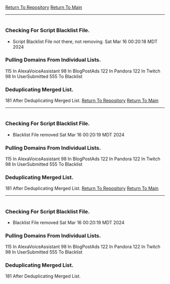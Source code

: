 [Return To Repository](https://github.com/DigitalWarrior/piholeparser/)
[Return To Main](https://github.com/DigitalWarrior/piholeparser/blob/master/RecentRunLogs/Mainlog.md)
____________________________________
# 
### Checking For Script Blacklist File.
* Script Blacklist File not there, not removing. Sat Mar 16 00:20:18 MDT 2024
### Pulling Domains From Individual Lists.
115 In AlexaVoiceAssistant
98 In BlogPostAds
122 In Pandora
122 In Twitch
98 In UserSubmitted
555 To Blacklist
### Deduplicating Merged List.
181 After Deduplicating Merged List.
[Return To Repository](https://github.com/DigitalWarrior/piholeparser/)
[Return To Main](https://github.com/DigitalWarrior/piholeparser/blob/master/RecentRunLogs/Mainlog.md)
____________________________________
# 
### Checking For Script Blacklist File.
* Blacklist File removed Sat Mar 16 00:20:19 MDT 2024
### Pulling Domains From Individual Lists.
115 In AlexaVoiceAssistant
98 In BlogPostAds
122 In Pandora
122 In Twitch
98 In UserSubmitted
555 To Blacklist
### Deduplicating Merged List.
181 After Deduplicating Merged List.
[Return To Repository](https://github.com/DigitalWarrior/piholeparser/)
[Return To Main](https://github.com/DigitalWarrior/piholeparser/blob/master/RecentRunLogs/Mainlog.md)
____________________________________
# 
### Checking For Script Blacklist File.
* Blacklist File removed Sat Mar 16 00:20:19 MDT 2024
### Pulling Domains From Individual Lists.
115 In AlexaVoiceAssistant
98 In BlogPostAds
122 In Pandora
122 In Twitch
98 In UserSubmitted
555 To Blacklist
### Deduplicating Merged List.
181 After Deduplicating Merged List.
